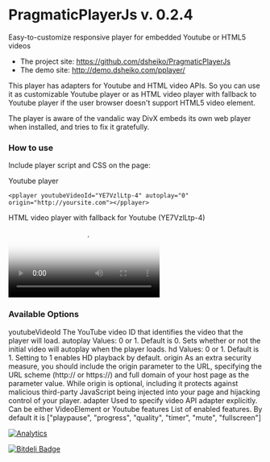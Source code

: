 PragmaticPlayerJs v. 0.2.4
=================

Easy-to-customize responsive player for embedded Youtube or HTML5 videos

* The project site: https://github.com/dsheiko/PragmaticPlayerJs
* The demo site: http://demo.dsheiko.com/pplayer/

This player has adapters for Youtube and HTML video APIs. So you can use it as customizable Youtube player or as HTML video player with fallback to Youtube player if the user browser doesn't support HTML5 video element.

The player is aware of the vandalic way DivX embeds its own web player when installed, and tries to fix it gratefully.

### How to use

Include player script and CSS on the page:

<link rel="stylesheet" type="text/css" href="../pplayer/assets/pplayer.css" />
<script src="../pplayer/assets/pplayer.js"></script>

Youtube player

```
<pplayer youtubeVideoId="YE7VzlLtp-4" autoplay="0" origin="http://yoursite.com"></pplayer>
```

HTML video player with fallback for Youtube (YE7VzlLtp-4)
  <pplayer youtubeVideoId="YE7VzlLtp-4" >
      <video poster="./assets/poster.jpg" preload="true">
            <!-- MP4 for Safari, IE9, iPhone, iPad, Android, and Windows Phone 7 -->
            <source type="video/mp4" src="./assets/test.mp4" />
            <!-- Ogg/Vorbis for older Firefox and Opera versions -->
            <source type="video/ogg" src="./assets/test.ogv" />
      </video>
  </pplayer>

### Available Options

youtubeVideoId
    The YouTube video ID that identifies the video that the player will load.
autoplay
    Values: 0 or 1. Default is 0. Sets whether or not the initial video will autoplay when the player loads.
hd
    Values: 0 or 1. Default is 1. Setting to 1 enables HD playback by default.
origin
    As an extra security measure, you should include the origin parameter to the URL, specifying the URL scheme (http:// or https://) and full domain of your host page as the parameter value. While origin is optional, including it protects against malicious third-party JavaScript being injected into your page and hijacking control of your player.
adapter
    Used to specify video API adapter explicitly. Can be either VideoElement or Youtube
features
    List of enabled features. By default it is ["playpause", "progress", "quality", "timer", "mute", "fullscreen"]


[![Analytics](https://ga-beacon.appspot.com/UA-1150677-13/dsheiko/PragmaticPlayerJs)](http://githalytics.com/dsheiko/PragmaticPlayerJs)

[![Bitdeli Badge](https://d2weczhvl823v0.cloudfront.net/dsheiko/pragmaticplayerjs/trend.png)](https://bitdeli.com/free "Bitdeli Badge")

